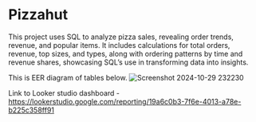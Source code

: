 # Pizzahut
This project uses SQL to analyze pizza sales, revealing order trends, revenue, and popular items. It includes calculations for total orders, revenue, top sizes, and types, along with ordering patterns by time and revenue shares, showcasing SQL’s use in transforming data into insights.

This is EER diagram of tables below.
![Screenshot 2024-10-29 232230](https://github.com/user-attachments/assets/31327b59-cdbc-4d07-b8dd-a8f26738527e)


Link to Looker studio dashboard - https://lookerstudio.google.com/reporting/19a6c0b3-7f6e-4013-a78e-b225c358ff91
